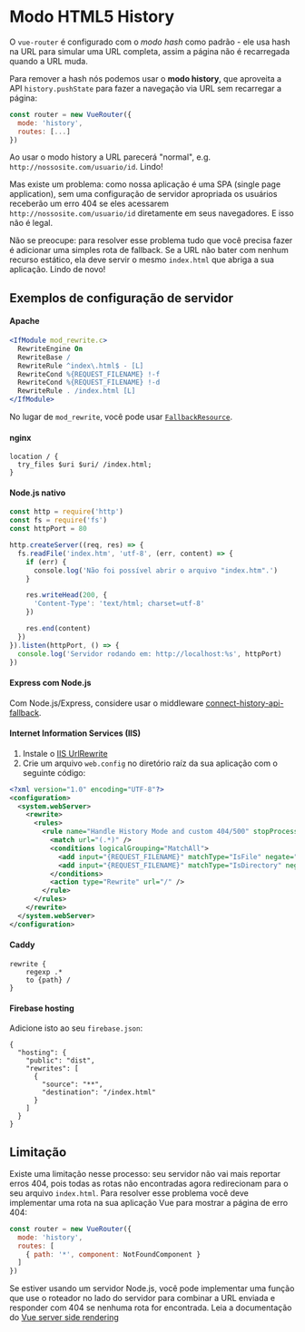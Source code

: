 # Modo HTML5 History

O `vue-router` é configurado com o _modo hash_ como padrão - ele usa hash na URL para simular uma URL completa, assim a página não é recarregada quando a URL muda.

Para remover a hash nós podemos usar o **modo history**, que aproveita a API `history.pushState` para fazer a navegação via URL sem recarregar a página:

``` js
const router = new VueRouter({
  mode: 'history',
  routes: [...]
})
```

Ao usar o modo history a URL parecerá "normal", e.g. `http://nossosite.com/usuario/id`. Lindo!

Mas existe um problema: como nossa aplicação é uma SPA (single page application), sem uma configuração de servidor apropriada os usuários receberão um erro 404 se eles acessarem `http://nossosite.com/usuario/id` diretamente em seus navegadores. E isso não é legal.

Não se preocupe: para resolver esse problema tudo que você precisa fazer é adicionar uma simples rota de fallback. Se a URL não bater com nenhum recurso estático, ela deve servir o mesmo `index.html` que abriga a sua aplicação. Lindo de novo!

## Exemplos de configuração de servidor

#### Apache

```apache
<IfModule mod_rewrite.c>
  RewriteEngine On
  RewriteBase /
  RewriteRule ^index\.html$ - [L]
  RewriteCond %{REQUEST_FILENAME} !-f
  RewriteCond %{REQUEST_FILENAME} !-d
  RewriteRule . /index.html [L]
</IfModule>
```

No lugar de `mod_rewrite`, você pode usar [`FallbackResource`](https://httpd.apache.org/docs/2.2/mod/mod_dir.html#fallbackresource).

#### nginx

```nginx
location / {
  try_files $uri $uri/ /index.html;
}
```

#### Node.js nativo

```js
const http = require('http')
const fs = require('fs')
const httpPort = 80

http.createServer((req, res) => {
  fs.readFile('index.htm', 'utf-8', (err, content) => {
    if (err) {
      console.log('Não foi possível abrir o arquivo "index.htm".')
    }

    res.writeHead(200, {
      'Content-Type': 'text/html; charset=utf-8'
    })

    res.end(content)
  })
}).listen(httpPort, () => {
  console.log('Servidor rodando em: http://localhost:%s', httpPort)
})
```

#### Express com Node.js

Com Node.js/Express, considere usar o middleware [connect-history-api-fallback](https://github.com/bripkens/connect-history-api-fallback).

#### Internet Information Services (IIS)

1. Instale o [IIS UrlRewrite](https://www.iis.net/downloads/microsoft/url-rewrite)
2. Crie um arquivo `web.config` no diretório raíz da sua aplicação com o seguinte código:

```xml
<?xml version="1.0" encoding="UTF-8"?>
<configuration>
  <system.webServer>
    <rewrite>
      <rules>
        <rule name="Handle History Mode and custom 404/500" stopProcessing="true">
          <match url="(.*)" />
          <conditions logicalGrouping="MatchAll">
            <add input="{REQUEST_FILENAME}" matchType="IsFile" negate="true" />
            <add input="{REQUEST_FILENAME}" matchType="IsDirectory" negate="true" />
          </conditions>
          <action type="Rewrite" url="/" />
        </rule>
      </rules>
    </rewrite>
  </system.webServer>
</configuration>
```

#### Caddy

```
rewrite {
    regexp .*
    to {path} /
}
```

#### Firebase hosting

Adicione isto ao seu `firebase.json`:

```
{
  "hosting": {
    "public": "dist",
    "rewrites": [
      {
        "source": "**",
        "destination": "/index.html"
      }
    ]
  }
}
```

## Limitação

Existe uma limitação nesse processo: seu servidor não vai mais reportar erros 404, pois todas as rotas não encontradas agora redirecionam para o seu arquivo `index.html`. Para resolver esse problema você deve implementar uma rota na sua aplicação Vue para mostrar a página de erro 404:

``` js
const router = new VueRouter({
  mode: 'history',
  routes: [
    { path: '*', component: NotFoundComponent }
  ]
})
```

Se estiver usando um servidor Node.js, você pode implementar uma função que use o roteador no lado do servidor para combinar a URL enviada e responder com 404 se nenhuma rota for encontrada. Leia a documentação do [Vue server side rendering](https://ssr.vuejs.org/en/)
